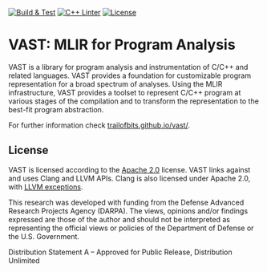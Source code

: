 [![Build & Test](https://github.com/trailofbits/vast/actions/workflows/build.yml/badge.svg)](https://github.com/trailofbits/vast/actions/workflows/build.yml)
[![C++ Linter](https://github.com/trailofbits/vast/actions/workflows/linter.yml/badge.svg)](https://github.com/trailofbits/vast/actions/workflows/linter.yml)
[![License](https://img.shields.io/badge/License-Apache_2.0-blue.svg)](https://opensource.org/licenses/Apache-2.0)

# VAST: MLIR for Program Analysis

VAST is a library for program analysis and instrumentation of C/C++ and related
languages. VAST provides a foundation for customizable program representation
for a broad spectrum of analyses. Using the MLIR infrastructure, VAST provides
a toolset to represent C/C++ program at various stages of the compilation and
to transform the representation to the best-fit program abstraction.

For further information check [trailofbits.github.io/vast/](https://trailofbits.github.io/vast/).

## License

VAST is licensed according to the [Apache 2.0](LICENSE) license. VAST links against and uses Clang and LLVM APIs. Clang is also licensed under Apache 2.0, with [LLVM exceptions](https://github.com/llvm/llvm-project/blob/main/clang/LICENSE.TXT).

This research was developed with funding from the Defense Advanced Research Projects Agency (DARPA). The views, opinions and/or findings expressed are those of the author and should not be interpreted as representing the official views or policies of the Department of Defense or the U.S. Government.

Distribution Statement A – Approved for Public Release, Distribution Unlimited
